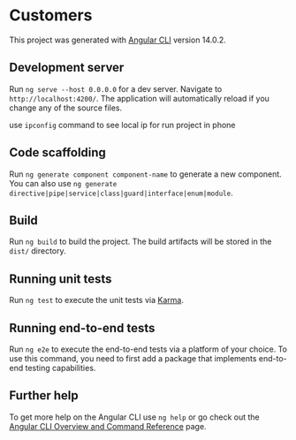 # Customers

This project was generated with [Angular CLI](https://github.com/angular/angular-cli) version 14.0.2.

## Development server

Run `ng serve --host 0.0.0.0` for a dev server. Navigate to `http://localhost:4200/`. The application will automatically reload if you change any of the source files.

use `ipconfig` command to see local ip for run project in phone

## Code scaffolding

Run `ng generate component component-name` to generate a new component. You can also use `ng generate directive|pipe|service|class|guard|interface|enum|module`.

## Build

Run `ng build` to build the project. The build artifacts will be stored in the `dist/` directory.

## Running unit tests

Run `ng test` to execute the unit tests via [Karma](https://karma-runner.github.io).

## Running end-to-end tests

Run `ng e2e` to execute the end-to-end tests via a platform of your choice. To use this command, you need to first add a package that implements end-to-end testing capabilities.

## Further help

To get more help on the Angular CLI use `ng help` or go check out the [Angular CLI Overview and Command Reference](https://angular.io/cli) page.

